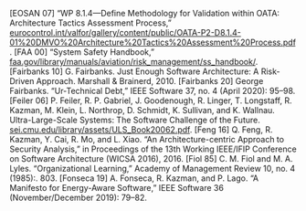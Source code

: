 [EOSAN 07] “WP 8.1.4—Define Methodology for Validation within OATA: Architecture Tactics Assessment Process,” [eurocontrol.int/valfor/gallery/content/public/OATA-P2-D8.1.4-01%20DMVO%20Architecture%20Tactics%20Assessment%20Process.pdf](http://eurocontrol.int/valfor/gallery/content/public/OATA-P2-D8.1.4-01%20DMVO%20Architecture%20Tactics%20Assessment%20Process.pdf). [FAA 00] “System Safety Handbook,” [faa.gov/library/manuals/aviation/risk_management/ss_handbook/](http://faa.gov/library/manuals/aviation/risk_management/ss_handbook/). [Fairbanks 10] G. Fairbanks. Just Enough Software Architecture: A Risk-Driven Approach. Marshall & Brainerd, 2010. [Fairbanks 20] George Fairbanks. “Ur-Technical Debt,” IEEE Software 37, no. 4 (April 2020): 95–98. [Feiler 06] P. Feiler, R. P. Gabriel, J. Goodenough, R. Linger, T. Longstaff, R. Kazman, M. Klein, L. Northrop, D. Schmidt, K. Sullivan, and K. Wallnau. Ultra-Large-Scale Systems: The Software Challenge of the Future. [sei.cmu.edu/library/assets/ULS_Book20062.pdf](http://sei.cmu.edu/library/assets/ULS_Book20062.pdf). [Feng 16] Q. Feng, R. Kazman, Y. Cai, R. Mo, and L. Xiao. “An Architecture-centric Approach to Security Analysis,” in Proceedings of the 13th Working IEEE/IFIP Conference on Software Architecture (WICSA 2016), 2016. [Fiol 85] C. M. Fiol and M. A. Lyles. “Organizational Learning,” Academy of Management Review 10, no. 4 (1985):. 803. [Fonseca 19] A. Fonseca, R. Kazman, and P. Lago. “A Manifesto for Energy-Aware Software,” IEEE Software 36 (November/December 2019): 79–82.